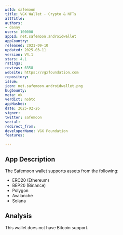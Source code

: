 ```yaml
---
wsId: safemoon
title: VGX Wallet - Crypto & NFTs
altTitle: 
authors:
- danny
users: 100000
appId: net.safemoon.androidwallet
appCountry: 
released: 2021-09-10
updated: 2025-03-11
version: V4.1
stars: 4.1
ratings: 
reviews: 6358
website: https://vgxfoundation.com
repository: 
issue: 
icon: net.safemoon.androidwallet.png
bugbounty: 
meta: ok
verdict: nobtc
appHashes: 
date: 2025-02-26
signer: 
twitter: safemoon
social: 
redirect_from: 
developerName: VGX Foundation
features: 

---
```


## App Description 

The Safemoon wallet supports assets from the following: 

- ERC20 (Ethereum)
- BEP20 (Binance)
- Polygon
- Avalanche
- Solana

## Analysis 

This wallet does not have Bitcoin support. 

